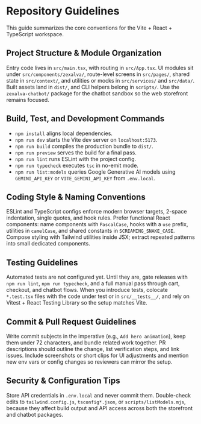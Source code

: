 # Repository Guidelines

This guide summarizes the core conventions for the Vite + React + TypeScript workspace.

## Project Structure & Module Organization
Entry code lives in `src/main.tsx`, with routing in `src/App.tsx`. UI modules sit under `src/components/zexalva/`, route-level screens in `src/pages/`, shared state in `src/context/`, and utilities or mocks in `src/services/` and `src/data/`. Built assets land in `dist/`, and CLI helpers belong in `scripts/`. Use the `zexalva-chatbot/` package for the chatbot sandbox so the web storefront remains focused.

## Build, Test, and Development Commands
- `npm install` aligns local dependencies.
- `npm run dev` starts the Vite dev server on `localhost:5173`.
- `npm run build` compiles the production bundle to `dist/`.
- `npm run preview` serves the build for a final pass.
- `npm run lint` runs ESLint with the project config.
- `npm run typecheck` executes `tsc` in no-emit mode.
- `npm run list:models` queries Google Generative AI models using `GEMINI_API_KEY` or `VITE_GEMINI_API_KEY` from `.env.local`.

## Coding Style & Naming Conventions
ESLint and TypeScript configs enforce modern browser targets, 2-space indentation, single quotes, and hook rules. Prefer functional React components: name components with `PascalCase`, hooks with a `use` prefix, utilities in `camelCase`, and shared constants in `SCREAMING_SNAKE_CASE`. Compose styling with Tailwind utilities inside JSX; extract repeated patterns into small dedicated components.

## Testing Guidelines
Automated tests are not configured yet. Until they are, gate releases with `npm run lint`, `npm run typecheck`, and a full manual pass through cart, checkout, and chatbot flows. When you introduce tests, colocate `*.test.tsx` files with the code under test or in `src/__tests__/`, and rely on Vitest + React Testing Library so the setup matches Vite.

## Commit & Pull Request Guidelines
Write commit subjects in the imperative (e.g., `Add hero animation`), keep them under 72 characters, and bundle related work together. PR descriptions should outline the change, list verification steps, and link issues. Include screenshots or short clips for UI adjustments and mention new env vars or config changes so reviewers can mirror the setup.

## Security & Configuration Tips
Store API credentials in `.env.local` and never commit them. Double-check edits to `tailwind.config.js`, `tsconfig*.json`, or `scripts/listModels.mjs`, because they affect build output and API access across both the storefront and chatbot packages.
